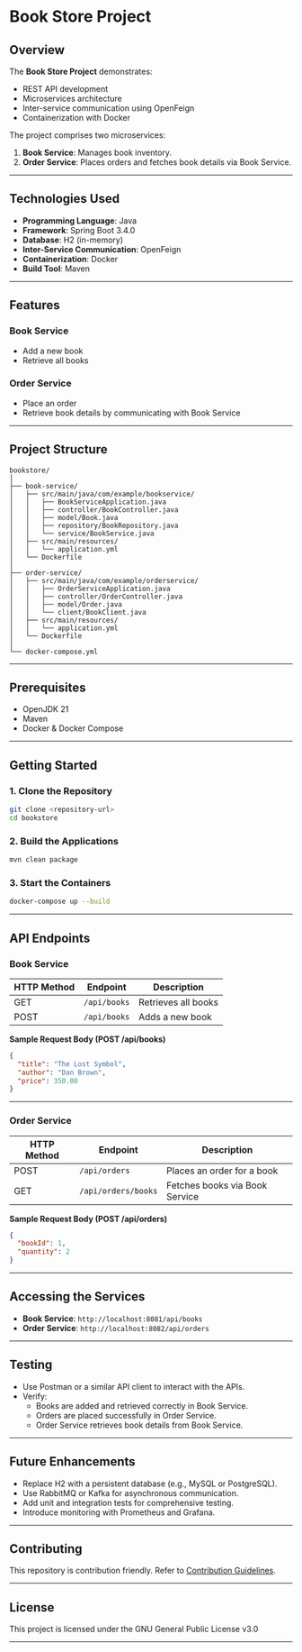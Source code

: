 # Book Store Project

## Overview
The **Book Store Project** demonstrates:
- REST API development
- Microservices architecture
- Inter-service communication using OpenFeign
- Containerization with Docker

The project comprises two microservices:
1. **Book Service**: Manages book inventory.
2. **Order Service**: Places orders and fetches book details via Book Service.

---

## Technologies Used
- **Programming Language**: Java
- **Framework**: Spring Boot 3.4.0
- **Database**: H2 (in-memory)
- **Inter-Service Communication**: OpenFeign
- **Containerization**: Docker
- **Build Tool**: Maven

---

## Features
### Book Service
- Add a new book
- Retrieve all books

### Order Service
- Place an order
- Retrieve book details by communicating with Book Service

---

## Project Structure
```
bookstore/
│
├── book-service/
│   ├── src/main/java/com/example/bookservice/
│   │   ├── BookServiceApplication.java
│   │   ├── controller/BookController.java
│   │   ├── model/Book.java
│   │   ├── repository/BookRepository.java
│   │   └── service/BookService.java
│   ├── src/main/resources/
│   │   └── application.yml
│   └── Dockerfile
│
├── order-service/
│   ├── src/main/java/com/example/orderservice/
│   │   ├── OrderServiceApplication.java
│   │   ├── controller/OrderController.java
│   │   ├── model/Order.java
│   │   └── client/BookClient.java
│   ├── src/main/resources/
│   │   └── application.yml
│   └── Dockerfile
│
└── docker-compose.yml

```

---

## Prerequisites
- OpenJDK 21
- Maven
- Docker & Docker Compose

---

## Getting Started

### 1. Clone the Repository
```bash
git clone <repository-url>
cd bookstore
```

### 2. Build the Applications
```bash
mvn clean package
```

### 3. Start the Containers
```bash
docker-compose up --build
```

---

## API Endpoints

### **Book Service**
| HTTP Method | Endpoint        | Description            |
|-------------|-----------------|------------------------|
| GET         | `/api/books`    | Retrieves all books    |
| POST        | `/api/books`    | Adds a new book        |

**Sample Request Body (POST /api/books)**  
```json
{
  "title": "The Lost Symbol",
  "author": "Dan Brown",
  "price": 350.00
}
```

---

### **Order Service**
| HTTP Method | Endpoint           | Description                      |
|-------------|--------------------|----------------------------------|
| POST        | `/api/orders`      | Places an order for a book       |
| GET         | `/api/orders/books`| Fetches books via Book Service   |

**Sample Request Body (POST /api/orders)**  
```json
{
  "bookId": 1,
  "quantity": 2
}
```

---

## Accessing the Services
- **Book Service**: `http://localhost:8081/api/books`
- **Order Service**: `http://localhost:8082/api/orders`

---

## Testing
- Use Postman or a similar API client to interact with the APIs.
- Verify:
  - Books are added and retrieved correctly in Book Service.
  - Orders are placed successfully in Order Service.
  - Order Service retrieves book details from Book Service.

---

## Future Enhancements
- Replace H2 with a persistent database (e.g., MySQL or PostgreSQL).
- Use RabbitMQ or Kafka for asynchronous communication.
- Add unit and integration tests for comprehensive testing.
- Introduce monitoring with Prometheus and Grafana.

---

## Contributing

This repository is contribution friendly. Refer to [Contribution Guidelines](.github/contributing.md).

---

## License
This project is licensed under the GNU General Public License v3.0

---
